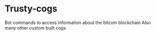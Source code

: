 # Trusty-cogs
Bot commands to access information about the bitcoin blockchain
Also many other custom built cogs
